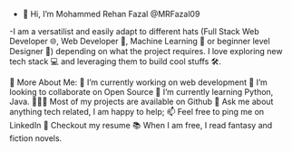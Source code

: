 - 👋 Hi, I’m Mohammed Rehan Fazal @MRFazal09

-I am a versatilist and easily adapt to different hats (Full Stack Web Developer 🌐, Web Developer 📱, Machine Learning 🤖 or beginner level Designer 🎨) depending on what the project requires. I love exploring new tech stack 💻 and leveraging them to build cool stuffs 🛠️.


🧐 More About Me:
🔭   I’m currently working on web development 
🤝   I’m looking to collaborate on Open Source
🌱   I’m currently learning Python, Java.
👨🏻‍💻   Most of my projects are available on Github
💬   Ask me about anything tech related, I am happy to help;
📫   Feel free to ping me on LinkedIn
📝   Checkout my resume
📚   When I am free, I read fantasy and fiction novels.


<!---
MRFazal09/MRFazal09 is a ✨ special ✨ repository because its `README.md` (this file) appears on your GitHub profile.
You can click the Preview link to take a look at your changes.
--->
